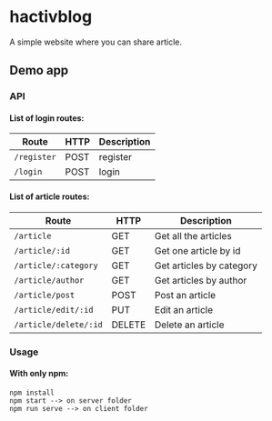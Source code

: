 # hactivblog
A simple website where you can share article.

## Demo app

### API

#### List of login routes:

| Route                    | HTTP | Description          |
| ------------------------ | ---- | -------------------- |
| `/register`              | POST | register             |
| `/login`                 | POST | login                |

#### List of article routes:

| Route                  | HTTP   | Description                           |
| ---------------------- | ------ | ------------------------------------- |
| `/article`             | GET    | Get all the articles                  |
| `/article/:id`         | GET    | Get one article by id                 |
| `/article/:category`   | GET    | Get articles by category              |
| `/article/author`      | GET    | Get articles by author                |
| `/article/post`        | POST   | Post an article                       |
| `/article/edit/:id`    | PUT    | Edit an article                       |
| `/article/delete/:id`  | DELETE | Delete an article                     |


### Usage
#### With only npm:

```
npm install 
npm start --> on server folder
npm run serve --> on client folder
```